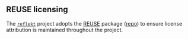 <!--
SPDX-FileCopyrightText: 2022 Gregory Clunies <greg@reflekt-ci.com>

SPDX-License-Identifier: Apache-2.0
-->

## REUSE licensing
The [`reflekt`](https://github.com/GClunies/reflekt) project adopts the [REUSE](https://reuse.software/) package ([repo](https://github.com/fsfe/reuse-tool)) to ensure license attribution is maintained throughout the project.
